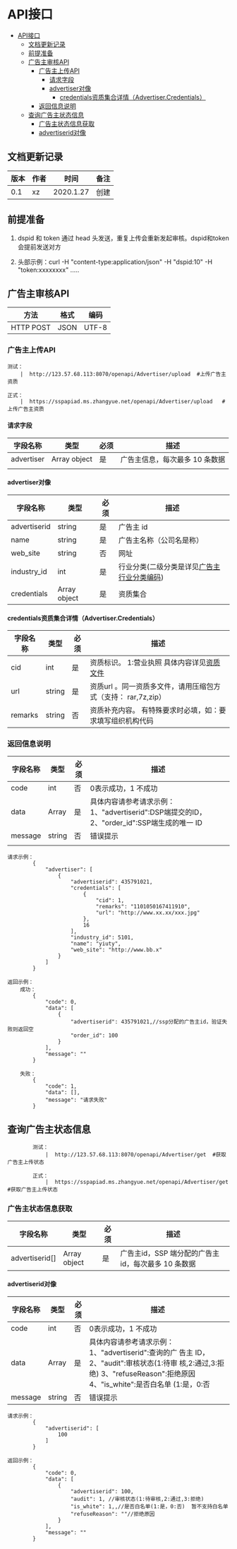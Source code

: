 # API接口

- [API接口](#api%E6%8E%A5%E5%8F%A3)
    - [文档更新记录](#%E6%96%87%E6%A1%A3%E6%9B%B4%E6%96%B0%E8%AE%B0%E5%BD%95)
    - [前提准备](#dsp%E8%BE%85%E5%8A%A9api%E6%9C%8D%E5%8A%A1%E5%99%A8%E6%A0%B9%E5%9C%B0%E5%9D%80)
    - [广告主审核API](#%E7%89%A9%E6%96%99%E5%AE%A1%E6%A0%B8api)
        - [广告主上传API](#%E6%8F%90%E4%BA%A4%E5%B9%BF%E5%91%8A%E7%B4%A0%E6%9D%90api)
            - [请求字段](#%E5%8E%9F%E7%94%9F%E5%B9%BF%E5%91%8Aasset)
            - [advertiser对像](#%E5%8E%9F%E7%94%9F%E5%B9%BF%E5%91%8Atitle)
                - [credentials资质集合详情（Advertiser.Credentials）](#%E5%8E%9F%E7%94%9F%E5%B9%BF%E5%91%8Aimage)
        - [返回信息说明](#%E8%BF%94%E5%9B%9E%E4%BF%A1%E6%81%AF%E8%AF%B4%E6%98%8E)
    - [查询广告主状态信息](#%E6%9F%A5%E8%AF%A2%E5%AE%A1%E6%A0%B8%E6%9C%AA%E9%80%9A%E8%BF%87%E7%9A%84%E5%B9%BF%E5%91%8A%E4%BF%A1%E6%81%AF)
        - [广告主状态信息获取](#%E8%BF%94%E5%9B%9E%E4%BF%A1%E6%81%AF%E8%AF%B4%E6%98%8E)
        - [advertiserid对像](#%E6%9F%A5%E8%AF%A2%E5%B9%BF%E5%91%8A%E7%9A%84%E5%AE%A1%E6%A0%B8%E7%8A%B6%E6%80%81)

## 文档更新记录

| 版本 | 作者 |    时间    |                  备注                  |
| ---- | ---- | ---------- | -------------------------------------- |
|  0.1 | xz   | 2020.1.27 | 创建                                   |


## 前提准备

1. dspid 和 token 通过 head 头发送，重复上传会重新发起审核。dspid和token会提前发送对方

2. 头部示例：curl -H  "content-type:application/json"  -H  "dspid:10"  -H "token:xxxxxxxx" ..... 

## 广告主审核API

|    方法   | 格式 |  编码 |
| --------- | ---- | ----- |
| HTTP POST | JSON | UTF-8 |

###  广告主上传API

    测试： 
        |  http://123.57.68.113:8070/openapi/Advertiser/upload  #上传广告主资质           
           
    正式： 
        |  https://sspapiad.ms.zhangyue.net/openapi/Advertiser/upload   #上传广告主资质        

####  请求字段

|   字段名称  |  类型  | 必须 |                                                                               描述                                                                               |
| ----------- | ------ | ---- | ---------------------------------------------------------------------------------------------------------------------------------------------------------------- |
| advertiser   | Array object  | 是   | 广告主信息，每次最多 10 条数据     
                                                                                                        |
####  advertiser对像

|   字段名称  |  类型  | 必须 |                                                                               描述                                                                               |
| ----------- | ------ | ---- | ---------------------------------------------------------------------------------------------------------------------------------------------------------------- |
| advertiserid   | string        | 是   | 广告主 id                                                                                                            |
| name           | string        | 是   | 广告主名称（公司名是称）                                                                                                                                                |
| web_site       | string        | 否   | 网址                                                                                          |
| industry_id    | int           | 是   | 行业分类(二级分类是详见[广告主行业分类编码](appendix/advertising_industry.md))                                        |
| credentials    | Array object  | 是   | 资质集合                                                                                                                                               |

#### credentials资质集合详情（Advertiser.Credentials） 

| 字段名称 | 类型 | 必须 |                             描述                            |
| -------- | ---- | ---- | ----------------------------------------------------------- |
| cid        | int    | 是   | 资质标识。 1:营业执照 具体内容详见[资质文件](appendix/qualifications.md)                                                     |
| url        | string | 是   | 资质url 。同一资质多文件，请用压缩包方式（支持： rar,7z,zip）        |
| remarks    | string | 否   | 资质补充内容。 有特殊要求时必填，如：要求填写组织机构代码     |                                        |

### 返回信息说明

| 字段名称 |  类型  | 必须 |           描述           |
| -------- | ------ | ---- | ------------------------ |
| code      | int    | 否   | 0表示成功，1 不成功  |
| data      | Array  | 是   | 具体内容请参考请求示例：1、"advertiserid":DSP端提交的ID， 2、"order_id":SSP端生成的唯一 ID        |
| message   | string | 否   | 错误提示     |
                                                                                                      |
```
请求示例：
        {
            "advertiser": [
                {
                    "advertiserid": 435791021,
                    "credentials": [
                        {
                            "cid": 1,
                            "remarks": "1101050167411910",
                            "url": "http://www.xx.xx/xxx.jpg"
                        },
                        16
                    ],
                    "industry_id": 5101,
                    "name": "yiuty",
                    "web_site": "http://www.bb.x"
                }
            ]
        }

返回示例：
    成功：
        {
            "code": 0,
            "data": [
                {
                    "advertiserid": 435791021,//ssp分配的广告主id，验证失败则返回空 
                    "order_id": 100
                }
            ],
            "message": ""
        }

    失败：
        {
            "code": 1,
            "data": [],
            "message": "请求失败"
        }
```


## 查询广告主状态信息 
```
        测试： 
            |  http://123.57.68.113:8070/openapi/Advertiser/get  #获取广告主上传状态           
               
        正式： 
            |  https://sspapiad.ms.zhangyue.net/openapi/Advertiser/get  #获取广告主上传状态        
```

### 广告主状态信息获取

|   字段名称  |  类型  | 必须 |                                                  描述                                                  |
| ----------- | ------ | ---- | ------------------------------------------------------------------------------------------------------ |
| advertiserid[]   | Array object  | 是   | 广告主id，SSP 端分配的广告主 id，每次最多 10 条数据                                                 |

#### advertiserid对像

| 字段名称 |  类型  | 必须 |           描述           |
| -------- | ------ | ---- | ------------------------ |
| code      | int    | 否   | 0表示成功，1 不成功  |
| data      | Array  | 是   | 具体内容请参考请求示例：1、"advertiserid":查询的广     告主 ID，     2、"audit":审核状态(1:待审     核,2:通过,3:拒绝)     3、"refuseReason":拒绝原因     4、"is_white":是否白名单     (1:是，0:否   |
| message   | string | 否   | 错误提示     |
      
```
请求示例：
        {
            "advertiserid": [
                100
            ]
        }

返回示例：
        {
            "code": 0,
            "data": [
                {
                    "advertiserid": 100,
                    "audit": 1, //审核状态(1:待审核,2:通过,3:拒绝) 
                    "is_white": 1,,//是否白名单(1:是，0:否)  暂不支持白名单
                    "refuseReason": ""//拒绝原因 
                }
            ],
            "message": ""
        }
```